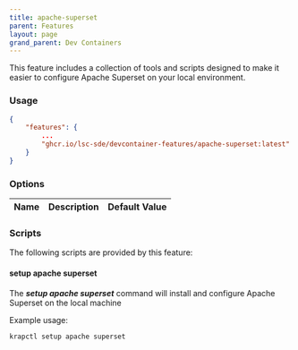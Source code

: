 ```yaml
---
title: apache-superset
parent: Features
layout: page
grand_parent: Dev Containers
---
```


This feature includes a collection of tools and scripts designed to make it easier to configure Apache Superset on your local environment.

### Usage

```json
{
    "features": {
        ...
		"ghcr.io/lsc-sde/devcontainer-features/apache-superset:latest" : {}
    }
}
```

### Options

| Name | Description | Default Value |
| --- | --- | --- |

### Scripts
The following scripts are provided by this feature:

#### setup apache superset
The ***setup apache superset*** command will install and configure Apache Superset on the local machine

Example usage:
```bash
krapctl setup apache superset
```

